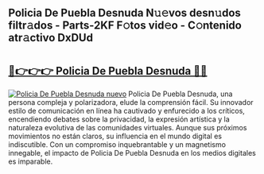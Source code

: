 ## Policia De Puebla Desnuda N𝚞𝚎vos desn𝚞dos filtr𝚊dos - Parts-2KF F𝚘tos vid𝚎o - C𝚘ntenido atr𝚊ctivo DxDUd

# <h2><a href="http://mb97y8.tromn.icu/?c=Policia+De+Puebla+Desnuda">🔗👉👉👉 Policia De Puebla Desnuda 🔗🔗</a></h2>

[![Policia De Puebla Desnuda nuevo](https://i.imgur.com/pEAQMta.gif)](http://mb97y8.tromn.icu/?c=Policia+De+Puebla+Desnuda)
Policia De Puebla Desnuda, una persona compleja y polarizadora, elude la comprensión fácil. Su innovador estilo de comunicación en línea ha cautivado y enfurecido a los críticos, encendiendo debates sobre la privacidad, la expresión artística y la naturaleza evolutiva de las comunidades virtuales. Aunque sus próximos movimientos no están claros, su influencia en el mundo digital es indiscutible. Con un compromiso inquebrantable y un magnetismo innegable, el impacto de Policia De Puebla Desnuda en los medios digitales es imparable.
